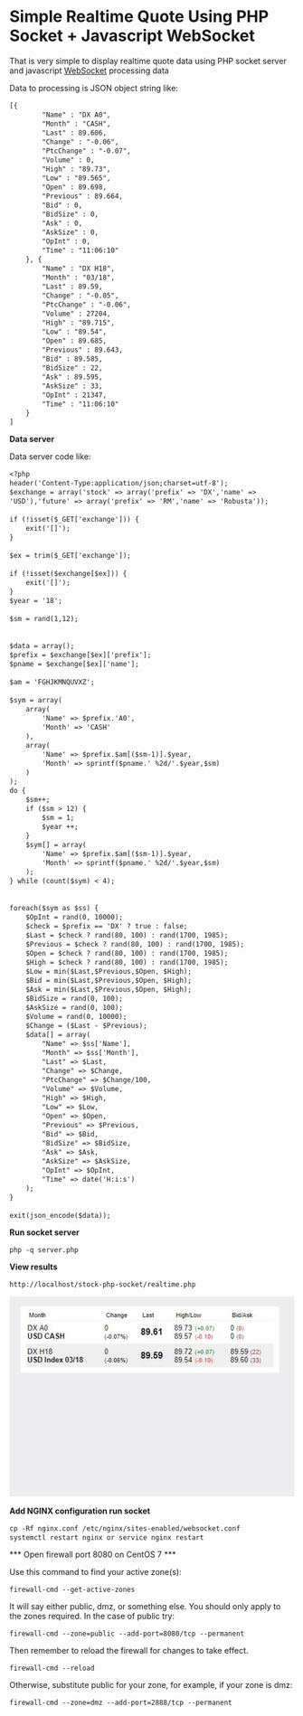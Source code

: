 # Simple Realtime Quote Using PHP Socket + Javascript WebSocket

That is very simple to display realtime quote data using PHP socket server and javascript [WebSocket](https://developer.mozilla.org/en-US/docs/Web/API/WebSocket) processing data

Data to processing is JSON object string like:
```
[{
		"Name" : "DX A0",
		"Month" : "CASH",
		"Last" : 89.606,
		"Change" : "-0.06",
		"PtcChange" : "-0.07",
		"Volume" : 0,
		"High" : "89.73",
		"Low" : "89.565",
		"Open" : 89.698,
		"Previous" : 89.664,
		"Bid" : 0,
		"BidSize" : 0,
		"Ask" : 0,
		"AskSize" : 0,
		"OpInt" : 0,
		"Time" : "11:06:10"
	}, {
		"Name" : "DX H18",
		"Month" : "03/18",
		"Last" : 89.59,
		"Change" : "-0.05",
		"PtcChange" : "-0.06",
		"Volume" : 27204,
		"High" : "89.715",
		"Low" : "89.54",
		"Open" : 89.685,
		"Previous" : 89.643,
		"Bid" : 89.585,
		"BidSize" : 22,
		"Ask" : 89.595,
		"AskSize" : 33,
		"OpInt" : 21347,
		"Time" : "11:06:10"
	}
]
```

**Data server**

Data server code like:

```
<?php
header('Content-Type:application/json;charset=utf-8');
$exchange = array('stock' => array('prefix' => 'DX','name' => 'USD'),'future' => array('prefix' => 'RM','name' => 'Robusta'));

if (!isset($_GET['exchange'])) {
	exit('[]');
}

$ex = trim($_GET['exchange']);

if (!isset($exchange[$ex])) {
	exit('[]');
}
$year = '18';

$sm = rand(1,12);


$data = array();
$prefix = $exchange[$ex]['prefix'];
$pname = $exchange[$ex]['name'];

$am = 'FGHJKMNQUVXZ';

$sym = array(
	array(
		'Name' => $prefix.'A0',
		'Month' => 'CASH'
	),
	array(
		'Name' => $prefix.$am[($sm-1)].$year,
		'Month' => sprintf($pname.' %2d/'.$year,$sm)
	)
);
do {
	$sm++;
	if ($sm > 12) {
		$sm = 1;
		$year ++;
	}
	$sym[] = array(
		'Name' => $prefix.$am[($sm-1)].$year,
		'Month' => sprintf($pname.' %2d/'.$year,$sm)
	);
} while (count($sym) < 4);


foreach($sym as $ss) {
	$OpInt = rand(0, 10000);
	$check = $prefix == 'DX' ? true : false;
	$Last = $check ? rand(80, 100) : rand(1700, 1985);
	$Previous = $check ? rand(80, 100) : rand(1700, 1985);
	$Open = $check ? rand(80, 100) : rand(1700, 1985);
	$High = $check ? rand(80, 100) : rand(1700, 1985);
	$Low = min($Last,$Previous,$Open, $High);
	$Bid = min($Last,$Previous,$Open, $High);
	$Ask = min($Last,$Previous,$Open, $High);
	$BidSize = rand(0, 100);
	$AskSize = rand(0, 100);
	$Volume = rand(0, 10000);
	$Change = ($Last - $Previous);
	$data[] = array(
		"Name" => $ss['Name'],
		"Month" => $ss['Month'],
		"Last" => $Last,
		"Change" => $Change,
		"PtcChange" => $Change/100,
		"Volume" => $Volume,
		"High" => $High,
		"Low" => $Low,
		"Open" => $Open,
		"Previous" => $Previous,
		"Bid" => $Bid,
		"BidSize" => $BidSize,
		"Ask" => $Ask,
		"AskSize" => $AskSize,
		"OpInt" => $OpInt,
		"Time" => date('H:i:s')
	);
}

exit(json_encode($data));

```

**Run socket server**
```
php -q server.php
```

**View results**
```
http://localhost/stock-php-socket/realtime.php
```

![img](https://raw.githubusercontent.com/hoathienvu8x/stock-php-socket/master/capture.JPG)

**Add NGINX configuration run socket**

```
cp -Rf nginx.conf /etc/nginx/sites-enabled/websocket.conf
systemctl restart nginx or service nginx restart
```

*** Open firewall port 8080 on CentOS 7 ***

Use this command to find your active zone(s):

```
firewall-cmd --get-active-zones
```

It will say either public, dmz, or something else. You should only apply to the zones required. In the case of public try:

```
firewall-cmd --zone=public --add-port=8080/tcp --permanent
```

Then remember to reload the firewall for changes to take effect.

```
firewall-cmd --reload
```

Otherwise, substitute public for your zone, for example, if your zone is dmz:

```
firewall-cmd --zone=dmz --add-port=2888/tcp --permanent
```
